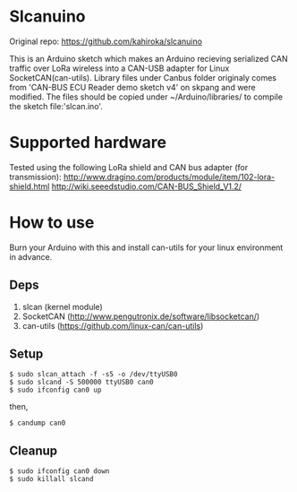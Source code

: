 # Slcanuino

Original repo: https://github.com/kahiroka/slcanuino

This is an Arduino sketch which makes an Arduino recieving serialized CAN traffic over LoRa wireless into a CAN-USB adapter for Linux SocketCAN(can-utils). Library files under Canbus folder originaly comes from 'CAN-BUS ECU Reader demo sketch v4' on skpang and were modified. The files should be copied under ~/Arduino/libraries/ to compile the sketch file:'slcan.ino'.



# Supported hardware

Tested using the following LoRa shield and CAN bus adapter (for transmission):
http://www.dragino.com/products/module/item/102-lora-shield.html
http://wiki.seeedstudio.com/CAN-BUS_Shield_V1.2/


# How to use

Burn your Arduino with this and install can-utils for your linux environment in advance.

## Deps
1. slcan (kernel module)
2. SocketCAN (http://www.pengutronix.de/software/libsocketcan/)
3. can-utils (https://github.com/linux-can/can-utils)


## Setup

    $ sudo slcan_attach -f -s5 -o /dev/ttyUSB0  
    $ sudo slcand -S 500000 ttyUSB0 can0  
    $ sudo ifconfig can0 up  

then,

    $ candump can0

## Cleanup

    $ sudo ifconfig can0 down  
    $ sudo killall slcand  

